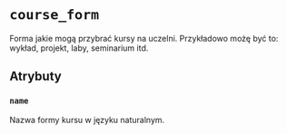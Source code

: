 # `course_form`

Forma jakie mogą przybrać kursy na uczelni. Przykładowo możę być to: wykład, projekt, laby, seminarium itd.

## Atrybuty

### `name`

Nazwa formy kursu w języku naturalnym.
